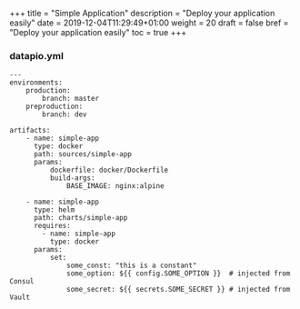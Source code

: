 +++
title = "Simple Application"
description = "Deploy your application easily"
date = 2019-12-04T11:29:49+01:00
weight = 20
draft = false
bref = "Deploy your application easily"
toc = true
+++

### datapio.yml

```
---
environments:
    production:
        branch: master
    preproduction:
        branch: dev

artifacts:
    - name: simple-app
      type: docker
      path: sources/simple-app
      params:
          dockerfile: docker/Dockerfile
          build-args:
              BASE_IMAGE: nginx:alpine

    - name: simple-app
      type: helm
      path: charts/simple-app
      requires:
        - name: simple-app
          type: docker
      params:
          set:
              some_const: "this is a constant"
              some_option: ${{ config.SOME_OPTION }}  # injected from Consul
              some_secret: ${{ secrets.SOME_SECRET }} # injected from Vault
```
